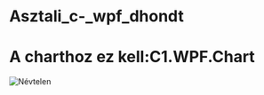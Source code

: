 # Asztali_c-_wpf_dhondt
# A charthoz ez kell:C1.WPF.Chart 
![Névtelen](https://github.com/bujdosobalintlaszlo/Asztali_c-_wpf_dhondt/assets/118969351/9f1fd9b2-957d-4217-8828-10587aa711cd)
